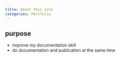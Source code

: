 ```yaml
---
title: About this site
categories: Portfolio
---
```


## purpose
- improve my documentation skill
- do documentation and publication at the same time

